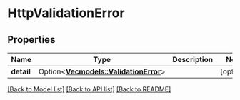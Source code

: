 # HttpValidationError

## Properties

Name | Type | Description | Notes
------------ | ------------- | ------------- | -------------
**detail** | Option<[**Vec<models::ValidationError>**](ValidationError.md)> |  | [optional]

[[Back to Model list]](../README.md#documentation-for-models) [[Back to API list]](../README.md#documentation-for-api-endpoints) [[Back to README]](../README.md)


